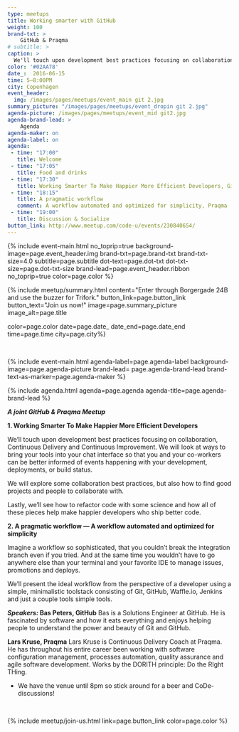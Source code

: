 ```yaml
---
type: meetups
title: Working smarter with GitHub
weight: 100
brand-txt: >
    GitHub & Praqma
# subtitle: >
caption: >
  We'll touch upon development best practices focusing on collaboration, Continuous Delivery and Continuous Improvement.
color: '#02AA78'
date_:  2016-06-15
time: 5—8:00PM
city: Copenhagen
event_header:
  img: /images/pages/meetups/event_main git 2.jpg
summary_picture: "/images/pages/meetups/event_dropin git 2.jpg"
agenda-picture: /images/pages/meetups/event_mid git2.jpg
agenda-brand-lead: >
    Agenda
agenda-maker: on
agenda-label: on
agenda:
 - time: "17:00"
   title: Welcome 
 - time: "17:05"
   title: Food and drinks 
 - time: "17:30"
   title: Working Smarter To Make Happier More Efficient Developers, GitHub
 - time: "18:15"
   title: A pragmatic workflow
   comment: A workflow automated and optimized for simplicity, Praqma
 - time: "19:00"
   title: Discussion & Socialize
button_link: http://www.meetup.com/code-u/events/230840654/
---
```


{% include event-main.html
no_toprip=true
background-image=page.event_header.img
brand-txt=page.brand-txt
brand-txt-size=4.0
subtitle=page.subtitle
dot-text=page.dot-txt
dot-txt-size=page.dot-txt-size
brand-lead=page.event_header.ribbon
no_toprip=true
color=page.color %}

{% include meetup/summary.html
content="Enter through Borgergade 24B and use the buzzer for Trifork."
button_link=page.button_link
button_text="Join us now!"
image=page.summary_picture
image_alt=page.title

color=page.color
date=page.date_
date_end=page.date_end
time=page.time
city=page.city%}

<br>

{% include event-main.html
agenda-label=page.agenda-label
background-image=page.agenda-picture
brand-lead= page.agenda-brand-lead
brand-text-as-marker=page.agenda-maker %}

{% include agenda.html
agenda=page.agenda
agenda-title=page.agenda-brand-lead %}

***A joint GitHub & Praqma Meetup***

**1. Working Smarter To Make Happier More Efficient Developers**

We’ll touch upon development best practices focusing on collaboration, Continuous Delivery and Continuous Improvement.
We will look at ways to bring your tools into your chat interface so that you and your co-workers can be better informed of events happening with your development, deployments, or build status. 

We will explore some collaboration best practices, but also how to find good projects and people to collaborate with.

Lastly, we’ll see how to refactor code with some science and how all of these pieces help make happier developers who ship better code.

**2. A pragmatic workflow — A workflow automated and optimized for simplicity**

Imagine a workflow so sophisticated, that you couldn’t break the integration branch even if you tried. And at the same time you wouldn’t have to go anywhere else than your terminal and your favorite IDE to manage issues, promotions and deploys.

We’ll present the ideal workflow from the perspective of a developer using a simple, minimalistic toolstack consisting of Git, GitHub, Waffle.io, Jenkins and just a couple tools simple tools.

***Speakers:* Bas Peters, GitHub**
Bas is a Solutions Engineer at GitHub. He is fascinated by software and how it eats everything and enjoys helping people to understand the power and beauty of Git and GitHub.

**Lars Kruse, Praqma**
Lars Kruse is Continuous Delivery Coach at Praqma. He has throughout his entire career been working with software configuration management, processes automation, quality assurance and agile software development. Works by the DORITH principle: Do the RIght THing.


- We have the venue until 8pm so stick around for a beer and CoDe-discussions!

<br>

{% include meetup/join-us.html link=page.button_link color=page.color %}
